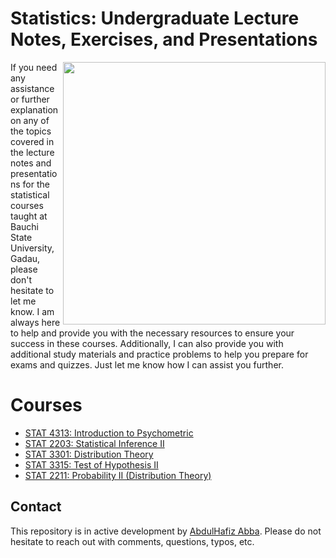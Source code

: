 # Statistics: Undergraduate Lecture Notes, Exercises, and Presentations 

<img align="right" src="readme_imgs/gifs/cover_2nd.png" height="420">


If you need any assistance or further explanation on any of the topics covered in the lecture notes and presentations for the statistical courses taught at Bauchi State University, Gadau, please don't hesitate to let me know. I am always here to help and provide you with the necessary resources to ensure your success in these courses. Additionally, I can also provide you with additional study materials and practice problems to help you prepare for exams and quizzes. Just let me know how I can assist you further.

# Courses
- [STAT 4313: Introduction to Psychometric](https://github.com/jermwatt/machine_learning_refined/tree/gh-pages/sample_chapters/2nd_ed)
- [STAT 2203: Statistical Inference II](#a-sampler-of-widgets-and-our-pedagogy)
- [STAT 3301: Distribution Theory](#online-notes)
- [STAT 3315: Test of Hypothesis II](#what-is-new-in-the-second-edition)
- [STAT 2211: Probability II (Distribution Theory)](#how-to-use-the-book)


## Contact


This repository is in active development by [AbdulHafiz Abba](mailto:Abdulhafeezabba@gmail.com). Please do not hesitate to reach out with comments, questions, typos, etc.

